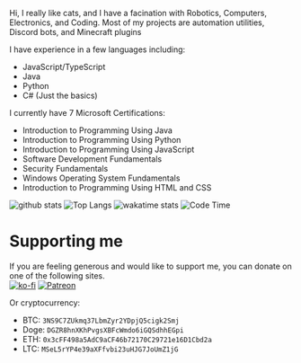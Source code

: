 Hi,
I really like cats, and I have a facination with Robotics, Computers, Electronics, and Coding. Most of my projects are automation utilities, Discord bots, and Minecraft plugins

I have experience in a few languages including:
 - JavaScript/TypeScript
 - Java
 - Python
 - C# (Just the basics)

I currently have 7 Microsoft Certifications:
 - Introduction to Programming Using Java
 - Introduction to Programming Using Python
 - Introduction to Programming Using JavaScript
 - Software Development Fundamentals
 - Security Fundamentals
 - Windows Operating System Fundamentals
 - Introduction to Programming Using HTML and CSS

![github stats](https://github-readme-stats.vercel.app/api?username=Puyodead1&count_private=true&show_icons=true&theme=dark)
![Top Langs](https://github-readme-stats.vercel.app/api/top-langs/?username=Puyodead1&layout=compact&langs_count=10)
![wakatime stats](https://github-readme-stats.vercel.app/api/wakatime?username=Puyodead1)
![Code Time](https://img.shields.io/endpoint?style=plastic&url=https://codetime-api.datreks.com/badge/339?logoColor=white%26project=%26recentMS=0%26showProject=false)

# Supporting me
If you are feeling generous and would like to support me, you can donate on one of the following sites.<br>
[![ko-fi](https://ko-fi.com/img/githubbutton_sm.svg)](https://ko-fi.com/Z8Z46C02E)
[![Patreon](https://camo.githubusercontent.com/2b7105015397da52617ce6775a339b0b99d689d6f644c2ce911c5d472362bcbd/68747470733a2f2f63352e70617472656f6e2e636f6d2f65787465726e616c2f6c6f676f2f6265636f6d655f615f706174726f6e5f627574746f6e2e706e67)](https://www.patreon.com/Puyodead1)

Or cryptocurrency:
- BTC: ``3NS9C7ZUkmq37LbmZyr2YDpjQ5cigk2Smj``
- Doge: ``DGZR8hnXKhPvgsXBFcWmdo6iGQSdhhEGpi``
- ETH: ``0x3cFF498a5AdC9aCF46b72170C29721e16D1Cbd2a``
- LTC: ``MSeL5rYP4e39aXFfvbi23uHJG7JoUmZ1jG``
